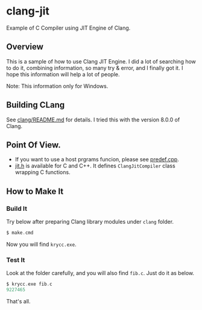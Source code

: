 # clang-jit

Example of C Compiler using JIT Engine of Clang.

## Overview

This is a sample of how to use Clang JIT Engine.
I did a lot of searching how to do it, combining information, so many try & error, and I finally got it.
I hope this information will help a lot of people.

Note: This information only for Windows.

## Building CLang

See [clang/README.md](clang/README.md) for details.
I tried this with the version 8.0.0 of Clang.

## Point Of View.

*   If you want to use a host prgrams funcion, please see [predef.cpp](predef.cpp).
*   [jit.h](jit.h) is available for C and C++. It defines `ClangJitCompiler` class wrapping C functions.

## How to Make It

### Build It

Try below after preparing Clang library modules under `clang` folder.

```c
$ make.cmd
```

Now you will find `krycc.exe`.

### Test It

Look at the folder carefully, and you will also find `fib.c`.
Just do it as below.

```c
$ krycc.exe fib.c
9227465
```

That's all.

